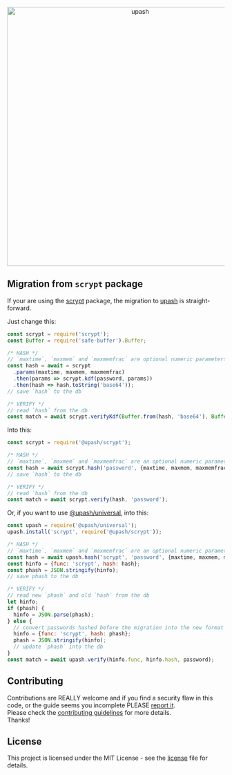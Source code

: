 <p align="center">
  <a href="https://github.com/simonepri/upash">
    <img src="https://github.com/simonepri/upash/raw/master/media/upash.png" alt="upash" width="600"/>
  </a>
</p>

## Migration from `scrypt` package
If your are using the [scrypt][npm:scrypt] package, the migration to
[upash][upash] is straight-forward.  

Just change this:
```js
const scrypt = require('scrypt');
const Buffer = require('safe-buffer').Buffer;

/* HASH */
// `maxtime`, `maxmem` and `maxmemfrac` are optional numeric parameters
const hash = await = scrypt
  .params(maxtime, maxmem, maxmemfrac)
  .then(params => scrypt.kdf(password, params))
  .then(hash => hash.toString('base64'));
// save `hash` to the db

/* VERIFY */
// read `hash` from the db
const match = await scrypt.verifyKdf(Buffer.from(hash, 'base64'), Buffer.from(password));
```

Into this:
```js
const scrypt = require('@upash/scrypt');

/* HASH */
// `maxtime`, `maxmem` and `maxmemfrac` are an optional numeric parameters
const hash = await scrypt.hash('password', {maxtime, maxmem, maxmemfrac});
// save `hash` to the db

/* VERIFY */
// read `hash` from the db
const match = await scrypt.verify(hash, 'password');
```

Or, if you want to use [@upash/universal][universal], into this:
```js
const upash = require('@upash/universal');
upash.install('scrypt', require('@upash/scrypt'));

/* HASH */
// `maxtime`, `maxmem` and `maxmemfrac` are an optional numeric parameters
const hash = await upash.hash('scrypt', 'password', {maxtime, maxmem, maxmemfrac});
const hinfo = {func: 'scrypt', hash: hash};
const phash = JSON.stringify(hinfo);
// save phash to the db

/* VERIFY */
// read new `phash` and old `hash` from the db
let hinfo;
if (phash) {
  hinfo = JSON.parse(phash);
} else {
  // convert passwords hashed before the migration into the new format
  hinfo = {func: 'scrypt', hash: phash};
  phash = JSON.stringify(hinfo);
  // update `phash` into the db
}
const match = await upash.verify(hinfo.func, hinfo.hash, password);
```

## Contributing
Contributions are REALLY welcome and if you find a security flaw in this code,
or the guide seems you incomplete PLEASE [report it][new issue].  
Please check the [contributing guidelines][contributing] for more details.  
Thanks!

## License
This project is licensed under the MIT License - see the [license][license] file for details.

<!-- Links -->
[upash]: https://github.com/simonepri/upash

[new issue]: https://github.com/simonepri/upash-scrypt/issues/new

[license]: https://github.com/simonepri/upash/tree/master/license
[contributing]: https://github.com/simonepri/upash-scrypt/tree/master/.github/contributing.md

[universal]: https://github.com/simonepri/upash-universal

[npm:scrypt]: https://www.npmjs.com/package/scrypt
